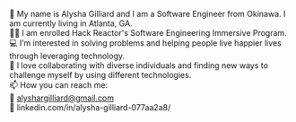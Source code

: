 👋 My name is Alysha Gilliard and I am a Software Engineer from Okinawa. I am currently living in Atlanta, GA.
<br>
👩‍🏫 I am enrolled Hack Reactor's Software Engineering Immersive Program.
<br>
💻 I’m interested in solving problems and helping people live happier lives through leveraging technology.
<br>
💞️ I love collaborating with diverse individuals and finding new ways to challenge myself by using different technologies.
<br>
📫 How you can reach me:
<br>
  📩 alyshargilliard@gmail.com 
  <br>
  🔗 linkedin.com/in/alysha-gilliard-077aa2a8/
